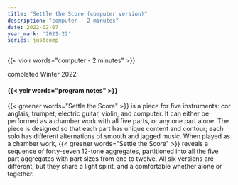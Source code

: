 ```yaml
---
title: "Settle the Score (computer version)"
description: "computer - 2 minutes"
date: 2022-02-07
year_mark: '2021-22'
series: justcomp
---
```


{{< violr words="computer - 2 minutes" >}}

completed Winter 2022

#### {{< yelr words="program notes" >}}
{{< greener words="Settle the Score" >}} is a piece for five instruments: cor anglais, trumpet, electric guitar, violin, and computer. It can either be performed as a chamber work with all five parts, or any one part alone. The piece is designed so that each part has unique content and contour; each solo has different alternations of smooth and jagged music. When played as a chamber work, {{< greener words="Settle the Score" >}} reveals a sequence of forty-seven 12-tone aggregates, partitioned into all the five part aggregates with part sizes from one to twelve. All six versions are different, but they share a light spirit, and a comfortable whether alone or together.
